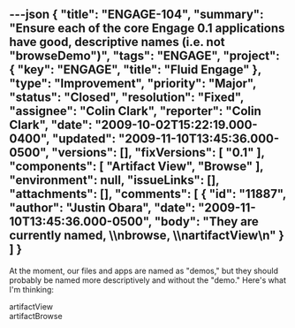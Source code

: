 ---json
{
  "title": "ENGAGE-104",
  "summary": "Ensure each of the core Engage 0.1 applications have good, descriptive names (i.e. not \"browseDemo\")",
  "tags": "ENGAGE",
  "project": {
    "key": "ENGAGE",
    "title": "Fluid Engage"
  },
  "type": "Improvement",
  "priority": "Major",
  "status": "Closed",
  "resolution": "Fixed",
  "assignee": "Colin Clark",
  "reporter": "Colin Clark",
  "date": "2009-10-02T15:22:19.000-0400",
  "updated": "2009-11-10T13:45:36.000-0500",
  "versions": [],
  "fixVersions": [
    "0.1"
  ],
  "components": [
    "Artifact View",
    "Browse"
  ],
  "environment": null,
  "issueLinks": [],
  "attachments": [],
  "comments": [
    {
      "id": "11887",
      "author": "Justin Obara",
      "date": "2009-11-10T13:45:36.000-0500",
      "body": "They are currently named, \\\nbrowse, \\\nartifactView\n"
    }
  ]
}
---
At the moment, our files and apps are named as "demos," but they should probably be named more descriptively and without the "demo." Here's what I'm thinking:

artifactView\
artifactBrowse &#x20;

        